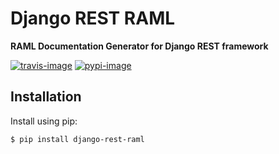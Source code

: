 # Django REST RAML

**RAML Documentation Generator for Django REST framework**

[![travis-image]][travis]
[![pypi-image]][pypi]

## Installation

Install using pip:

    $ pip install django-rest-raml


[travis-image]: https://secure.travis-ci.org/tomchristie/django-rest-raml.svg?branch=master
[travis]: http://travis-ci.org/tomchristie/django-rest-raml?branch=master
[pypi-image]: https://img.shields.io/pypi/v/django-rest-raml.svg
[pypi]: https://pypi.python.org/pypi/django-rest-raml

